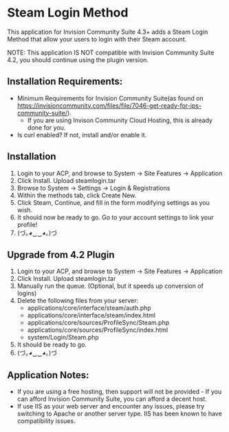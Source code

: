 Steam Login Method
==================

This application for Invision Community Suite 4.3+ adds a Steam Login Method that allow your users to login with their Steam account.

NOTE: This application IS NOT compatible with Invision Community Suite 4.2, you should continue using the plugin version.

## Installation Requirements:
* Minimum Requirements for Invision Community Suite(as found on https://invisioncommunity.com/files/file/7046-get-ready-for-ips-community-suite/).
    * If you are using Invison Community Cloud Hosting, this is already done for you.
* Is curl enabled? If not, install and/or enable it.

## Installation

1. Login to your ACP, and browse to System -> Site Features -> Application
2. Click Install. Upload steamlogin.tar
3. Browse to System -> Settings -> Login & Registrations
4. Within the methods tab, click Create New.
5. Click Steam, Continue, and fill in the form modifying settings as you wish.
6. It should now be ready to go. Go to your account settings to link your profile!
7. (づ｡◕‿‿◕｡)づ

## Upgrade from 4.2 Plugin

1. Login to your ACP, and browse to System -> Site Features -> Application
2. Click Install. Upload steamlogin.tar
3. Manually run the queue. (Optional, but it speeds up conversion of logins)
4. Delete the following files from your server:
    * applications/core/interface/steam/auth.php
    * applications/core/interface/steam/index.html
    * applications/core/sources/ProfileSync/Steam.php
    * applications/core/sources/ProfileSync/index.html
    * system/Login/Steam.php
5. It should be ready to go.
6. (づ｡◕‿‿◕｡)づ

## Application Notes: 
* If you are using a free hosting, then support will not be provided - If you can afford Invision Community Suite, you can afford a decent host.
* If use IIS as your web server and encounter any issues, please try switching to Apache or another server type. IIS has been known to have compatibility issues.

